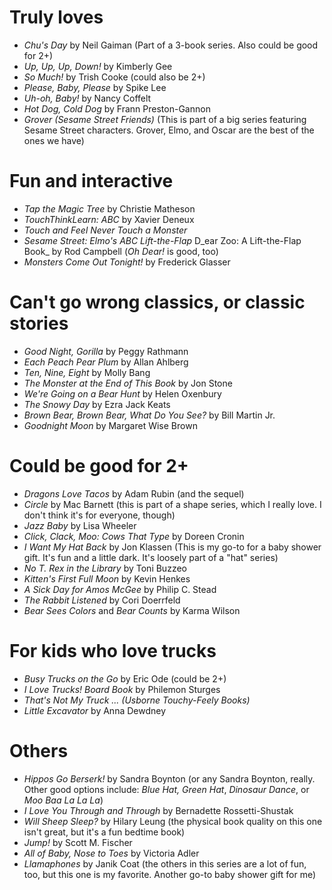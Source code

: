 # Truly loves
* _Chu's Day_ by Neil Gaiman (Part of a 3-book series. Also could be good for 2+)
* _Up, Up, Up, Down!_ by Kimberly Gee
* _So Much!_ by Trish Cooke (could also be 2+)
* _Please, Baby, Please_ by Spike Lee
* _Uh-oh, Baby!_ by Nancy Coffelt
* _Hot Dog, Cold Dog_ by Frann Preston-Gannon
* _Grover (Sesame Street Friends)_ (This is part of a big series featuring Sesame Street characters. Grover, Elmo, and Oscar are the best of the ones we have)
 
# Fun and interactive
* _Tap the Magic Tree_ by Christie Matheson
* _TouchThinkLearn: ABC_ by Xavier Deneux
* _Touch and Feel Never Touch a Monster_
* _Sesame Street: Elmo's ABC Lift-the-Flap_
D_ear Zoo: A Lift-the-Flap Book_ by Rod Campbell (_Oh Dear!_ is good, too)
* _Monsters Come Out Tonight!_ by Frederick Glasser
 
# Can't go wrong classics, or classic stories
* _Good Night, Gorilla_ by Peggy Rathmann
* _Each Peach Pear Plum_ by Allan Ahlberg
* _Ten, Nine, Eight_ by Molly Bang
* _The Monster at the End of This Book_ by Jon Stone
* _We're Going on a Bear Hunt_ by Helen Oxenbury
* _The Snowy Day_ by Ezra Jack Keats
* _Brown Bear, Brown Bear, What Do You See?_ by Bill Martin Jr.
* _Goodnight Moon_ by Margaret Wise Brown
 
# Could be good for 2+
* _Dragons Love Tacos_ by Adam Rubin (and the sequel)
* _Circle_ by Mac Barnett (this is part of a shape series, which I really love. I don't think it's for everyone, though)
* _Jazz Baby_ by Lisa Wheeler
* _Click, Clack, Moo: Cows That Type_ by Doreen Cronin
* _I Want My Hat Back_ by Jon Klassen (This is my go-to for a baby shower gift. It's fun and a little dark. It's loosely part of a "hat" series)
* _No T. Rex in the Library_ by Toni Buzzeo
* _Kitten's First Full Moon_ by Kevin Henkes
* _A Sick Day for Amos McGee_ by Philip C. Stead
* _The Rabbit Listened_ by Cori Doerrfeld
* _Bear Sees Colors_ and _Bear Counts_ by Karma Wilson
 
# For kids who love trucks
* _Busy Trucks on the Go_ by Eric Ode (could be 2+)
* _I Love Trucks! Board Book_ by Philemon Sturges
* _That's Not My Truck ... (Usborne Touchy-Feely Books)_
* _Little Excavator_ by Anna Dewdney
 
# Others
* _Hippos Go Berserk!_ by Sandra Boynton (or any Sandra Boynton, really. Other good options include: _Blue Hat, Green Hat_, _Dinosaur Dance_, or _Moo Baa La La La_)
* _I Love You Through and Through_ by Bernadette Rossetti-Shustak
* _Will Sheep Sleep?_ by Hilary Leung (the physical book quality on this one isn't great, but it's a fun bedtime book)
* _Jump!_ by Scott M. Fischer
* _All of Baby, Nose to Toes_ by Victoria Adler
* _Llamaphones_ by Janik Coat (the others in this series are a lot of fun, too, but this one is my favorite. Another go-to baby shower gift for me)
